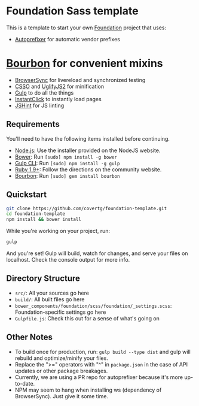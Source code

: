 # Foundation Sass template

This is a template to start your own [Foundation](http://foundation.zurb.com) project that uses:

  * [Autoprefixer](http://github.com/ai/autoprefixer) for automatic vendor prefixes
  # [Bourbon](http://bourbon.io) for convenient mixins
  * [BrowserSync](http://browsersync.io/) for livereload and synchronized testing
  * [CSSO](http://bem.info/tools/optimizers/csso/) and [UglifyJS2](http://lisperator.net/uglifyjs/) for minification
  * [Gulp](http://gulpjs.com) to do all the things
  * [InstantClick](http://instantclick.io/) to instantly load pages
  * [JSHint](http://www.jshint.com/) for JS linting

## Requirements

You'll need to have the following items installed before continuing.

  * [Node.js](http://nodejs.org): Use the installer provided on the NodeJS website.
  * [Bower](http://bower.io): Run `[sudo] npm install -g bower`
  * [Gulp CLI](http://gulpjs.com): Run `[sudo] npm install -g gulp`
  * [Ruby 1.9+](http://www.ruby-lang.org): Follow the directions on the community website.
  * [Bourbon](http://bourbon.io): Run `[sudo] gem install bourbon`

## Quickstart

```bash
git clone https://github.com/covertg/foundation-template.git
cd foundation-template
npm install && bower install
```

While you're working on your project, run:

```bash
gulp
```

And you're set! Gulp will build, watch for changes, and serve your files on localhost. Check the console output for more info.

## Directory Structure

  * `src/`: All your sources go here
  * `build/`: All built files go here
  * `bower_components/foundation/scss/foundation/_settings.scss`: Foundation-specific settings go here
  * `Gulpfile.js`: Check this out for a sense of what's going on

## Other Notes
  
  * To build once for production, run: `gulp build --type dist` and gulp will rebuild and optimize/minify your files.
  * Replace the ">=" operators with "^" in `package.json` in the case of API updates or other package breakages.
  * Currently, we are using a PR repo for autoprefixer because it's more up-to-date.
  * NPM may seem to hang when installing ws (dependency of BrowserSync). Just give it some time.